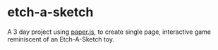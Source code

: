# etch-a-sketch
A 3 day project using [paper.js](http://paperjs.org/), to create single page, interactive game reminiscent of an Etch-A-Sketch toy.

